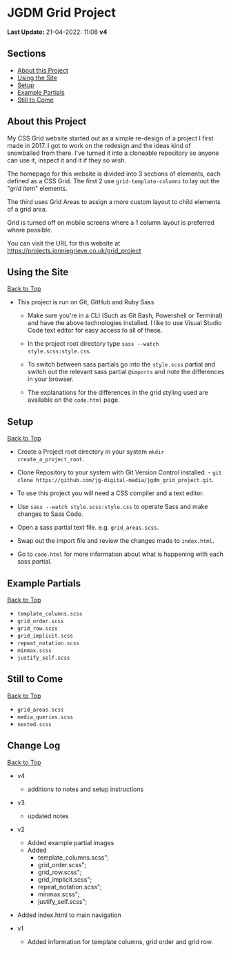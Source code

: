 # JGDM Grid Project
**Last Update:** 21-04-2022: 11:08  **v4**

## **Sections**

  + [About this Project](#about-this-project)
  + [Using the Site](#using-the-site)
  + [Setup](#setup)
  + [Example Partials](#example-partials)
  + [Still to Come](#still-to-come)


## About this Project

My CSS Grid website started out as a simple re-design of a project I first made in 2017. I got to work on the redesign and the ideas kind of snowballed from there. I've turned it into a cloneable repository so anyone can use it, inspect it and it if they so wish.

The homepage for this website is divided into 3 sections of elements, each defined as a CSS Grid. The first 2 use ```grid-template-columns``` to lay out the "*grid item*" elements.

The third uses Grid Areas to assign a more custom layout to child elements of a grid area.

Grid is turned off on mobile screens where a 1 column layout is preferred where possible.   

You can visit the URL for this website at <a href="https://projects.jonniegrieve.co.uk/grid_project" target="blank">https://projects.jonniegrieve.co.uk/grid_project</a>

## Using the Site
[Back to Top](#sections)

+ This project is run on Git, GitHub and Ruby Sass

  + Make sure you're in a CLI (Such as Git Bash, Powershell or Terminal) and have the above technologies installed. I like to use Visual Studio Code text editor for easy access to all of these. 

  + In the project root directory type ```sass --watch style.scss:style.css```.

  + To switch between sass partials go into the `style.scss` partial and switch out the relevant sass partial `@imports` and note the differences in your browser. 

  + The explanations for the differences in the grid styling used are available on the ```code.html``` page.

## Setup
[Back to Top](#sections)
+ Create a Project root directory in your system ```mkdir create_a_project_root```.

+ Clone Repository to your system with Git Version Control installed. - ```git clone https://github.com/jg-digital-media/jgdm_grid_project.git```.

+ To use this project you will need a CSS compiler and a text editor.

+ Use `sass --watch style.scss:style.css` to operate Sass and make changes to Sass Code.

+ Open a sass partial text file. e.g. `grid_areas.scss`.

+ Swap out the import file and review the changes made to `index.html`.

+ Go to `code.html` for more information about what is happening with each sass partial.


## Example Partials
[Back to Top](#sections)

+ `template_columns.scss`
+ `grid_order.scss`
+ `grid_row.scss`
+ `grid_implicit.scss`
+ `repeat_notation.scss`
+ `minmax.scss`
+ `justify_self.scss`



## Still to Come 
[Back to Top](#sections)
+ `grid_areas.scss`
+ `media_queries.scss`
+ `nested.scss`


## Change Log
[Back to Top](#sections)

+ v4 
  + additions  to notes and setup instructions

+ v3
  + updated notes

+ v2
  + Added example partial images
  + Added
    + template_columns.scss";
    + grid_order.scss";
    + grid_row.scss";
    + grid_implicit.scss";
    + repeat_notation.scss";
    + minmax.scss";
    + justify_self.scss";
+ Added index.html to main navigation


+ v1
  + Added information for template columns, grid order and grid row.

